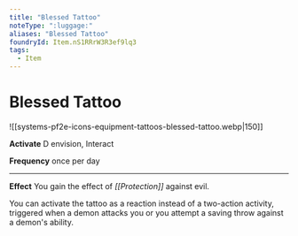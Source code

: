 ```yaml
---
title: "Blessed Tattoo"
noteType: ":luggage:"
aliases: "Blessed Tattoo"
foundryId: Item.nS1RRrW3R3ef9lq3
tags:
  - Item
---
```


# Blessed Tattoo
![[systems-pf2e-icons-equipment-tattoos-blessed-tattoo.webp|150]]

**Activate** D envision, Interact

**Frequency** once per day

* * *

**Effect** You gain the effect of _[[Protection]]_ against evil.

You can activate the tattoo as a reaction instead of a two-action activity, triggered when a demon attacks you or you attempt a saving throw against a demon's ability.
